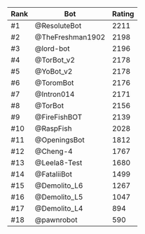 Rank|Bot|Rating
---|---|---
#1|@ResoluteBot|2211
#2|@TheFreshman1902|2198
#3|@lord-bot|2196
#4|@TorBot_v2|2178
#5|@YoBot_v2|2178
#6|@ToromBot|2176
#7|@Intron014|2171
#8|@TorBot|2156
#9|@FireFishBOT|2139
#10|@RaspFish|2028
#11|@OpeningsBot|1812
#12|@Cheng-4|1767
#13|@Leela8-Test|1680
#14|@FataliiBot|1499
#15|@Demolito_L6|1267
#16|@Demolito_L5|1047
#17|@Demolito_L4|894
#18|@pawnrobot|590
